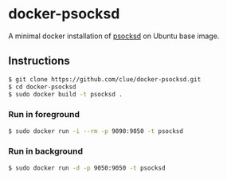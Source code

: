# docker-psocksd

A minimal docker installation of [psocksd](https://github.com/clue/psocksd) on Ubuntu base image.

## Instructions

```bash
$ git clone https://github.com/clue/docker-psocksd.git
$ cd docker-psocksd
$ sudo docker build -t psocksd .
```

### Run in foreground

```bash
$ sudo docker run -i --rm -p 9090:9050 -t psocksd
```

### Run in background

```bash
$ sudo docker run -d -p 9050:9050 -t psocksd
```
